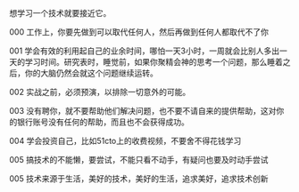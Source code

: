 想学习一个技术就要接近它。

000 工作上，你要先做到可以取代任何人，然后再做到任何人都取代不了你

001 学会有效的利用起自己的业余时间，哪怕一天3小时，一周就会比别人多出一天的学习时间。研究表时，睡觉前，如果你聚精会神的思考一个问题，那么睡着之后，你的大脑仍然会就这个问题继续运转。

002 实战之前，必须预演，以排除一切意外的可能。

003 没有聘你，就不要帮助他们解决问题，也不要不请自来的提供帮助，这对你的银行账号没有任何的帮助，而且也不会获得成功。

004 学会投资自己，比如51cto上的收费视频，不要舍不得花钱学习

005 搞技术的不能懒，要尝试，不能只看不动手，有疑问也要及时动手尝试

005 技术来源于生活，美好的技术，美好的生活，追求美好，追求技术创新